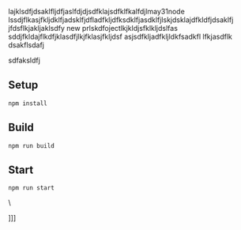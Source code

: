 lajklsdfjdsaklfljdfjaslfdjdjsdfklajsdfklfkalfdjlmay31node
lssdjflkasjfkljdklfjadsklfjdfladfkljdfksdklfjasdklfjlskjdsklajdfkldfjdsaklfj
jfdsflkjakljaklsdfy new prlskdfojectlkjkldjsfklkljdslfas
sddjfkldajflkdfjklasdfjlkjfklasjfkljdsf
asjsdfkljadfkljldkfsadkfl
lfkjasdflk
dsakflsdafj


sdfaksldfj



## Setup


`npm install`

## Build

`npm run build`

## Start

`npm run start`










\





]]]


